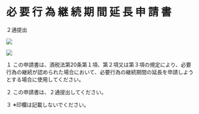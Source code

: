 # 必 要 行 為 継 続 期 間 延 長 申 請 書

２通提出

![](https://www.nta.go.jp/tmp/6dd2779d-f03d-4073-98cd-cdfbb21031b2/images/68503ec9aad8dcc28aca03f36accdce595c43e3ea7ba2499208a88258e8be314.jpg)

![](https://www.nta.go.jp/tmp/6dd2779d-f03d-4073-98cd-cdfbb21031b2/images/7f28f24db54189ff0dcacc7bcf01c64f9951ee3adce96683317c3658941e4df6.jpg)

１ この申請書は、酒税法第20条第１項、第２項又は第３項の規定により、必要行為の継続が認められた場合において、必要行為の継続期間の延長を申請しようとする場合に使用してください。

２ この申請書は、２通提出してください。

３ ※印欄は記載しないでください。